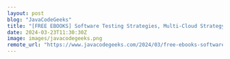 ```yaml
---
layout: post
blog: "JavaCodeGeeks"
title: "[FREE EBOOKS] Software Testing Strategies, Multi-Cloud Strategy for Cloud Architects – Second Edition & Four More Best Selling Titles"
date: 2024-03-23T11:30:30Z
image: images/javacodegeeks.png
remote_url: "https://www.javacodegeeks.com/2024/03/free-ebooks-software-testing-strategies-multi-cloud-strategy-for-cloud-architects-second-edition-four-more-best-selling-titles.html"
---
```

